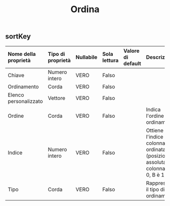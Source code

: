 ﻿---
title: Ordina
second_title: Aspose.Cells Cloud Documen
type: docs
url: /it/specification/model/sortkey/
description: "Aspose.Cells Specifica del modello cloud: SortKey. Gestisci facilmente Excel e altri fogli di calcolo con funzionalità come apertura, generazione, modifica, divisione, unione, confronto e conversione"
weight: 50
---
## **sortKey**

 

| Nome della proprietà| Tipo di proprietà| Nullabile| Sola lettura| Valore di default| Descrizione|
|:- |:- |:- |:- |:- |:- |
| Chiave| Numero intero| VERO| Falso|||
| Ordinamento| Corda| VERO| Falso|||
| Elenco personalizzato|Vettore<String> | VERO| Falso|||
| Ordine| Corda| VERO| Falso|| Indica l'ordine di ordinamento.|
| Indice| Numero intero| VERO| Falso|| Ottiene l'indice della colonna ordinata (posizione assoluta, la colonna A è 0, B è 1, ...).|
| Tipo| Corda| VERO| Falso|| Rappresenta il tipo di ordinamento.|

